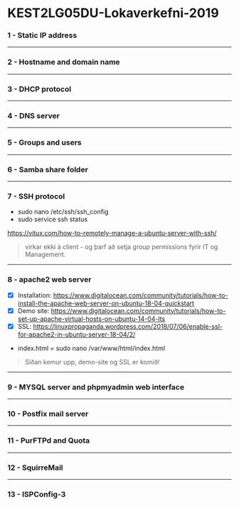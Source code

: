 # KEST2LG05DU-Lokaverkefni-2019

### 1 - Static IP address


---
### 2 - Hostname and domain name


---
### 3 - DHCP protocol


---
### 4 - DNS server


---
### 5 - Groups and users

---
### 6 - Samba share folder


---
### 7 - SSH protocol

* sudo nano /etc/ssh/ssh_config
* sudo service ssh status

https://vitux.com/how-to-remotely-manage-a-ubuntu-server-with-ssh/

> virkar ekki á client - og þarf að setja group permissions fyrir IT og Management.

---
### 8 - apache2 web server

- [x] Installation: https://www.digitalocean.com/community/tutorials/how-to-install-the-apache-web-server-on-ubuntu-18-04-quickstart
- [x] Demo site: https://www.digitalocean.com/community/tutorials/how-to-set-up-apache-virtual-hosts-on-ubuntu-14-04-lts
- [x] SSL: https://linuxpropaganda.wordpress.com/2018/07/06/enable-ssl-for-apache2-in-ubuntu-server-18-04/2/

* index.html = sudo nano /var/www/html/index.html

> Síðan kemur upp, demo-site og SSL er komið!

---
### 9 - MYSQL server and phpmyadmin web interface


---
### 10 - Postfix mail server


---
### 11 - PurFTPd and Quota


---
### 12 - SquirreMail


---
### 13 - ISPConfig-3
